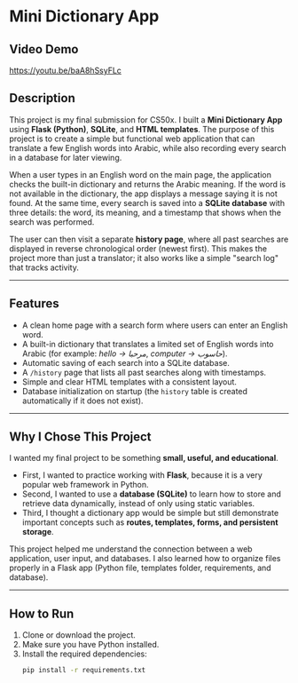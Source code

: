 # Mini Dictionary App

## Video Demo
https://youtu.be/baA8hSsyFLc

## Description
This project is my final submission for CS50x. I built a **Mini Dictionary App** using **Flask (Python)**, **SQLite**, and **HTML templates**. The purpose of this project is to create a simple but functional web application that can translate a few English words into Arabic, while also recording every search in a database for later viewing.

When a user types in an English word on the main page, the application checks the built-in dictionary and returns the Arabic meaning. If the word is not available in the dictionary, the app displays a message saying it is not found. At the same time, every search is saved into a **SQLite database** with three details: the word, its meaning, and a timestamp that shows when the search was performed.

The user can then visit a separate **history page**, where all past searches are displayed in reverse chronological order (newest first). This makes the project more than just a translator; it also works like a simple "search log" that tracks activity.

---

## Features
- A clean home page with a search form where users can enter an English word.
- A built-in dictionary that translates a limited set of English words into Arabic (for example: *hello → مرحبا*, *computer → حاسوب*).
- Automatic saving of each search into a SQLite database.
- A `/history` page that lists all past searches along with timestamps.
- Simple and clear HTML templates with a consistent layout.
- Database initialization on startup (the `history` table is created automatically if it does not exist).

---

## Why I Chose This Project
I wanted my final project to be something **small, useful, and educational**.
- First, I wanted to practice working with **Flask**, because it is a very popular web framework in Python.
- Second, I wanted to use a **database (SQLite)** to learn how to store and retrieve data dynamically, instead of only using static variables.
- Third, I thought a dictionary app would be simple but still demonstrate important concepts such as **routes, templates, forms, and persistent storage**.

This project helped me understand the connection between a web application, user input, and databases. I also learned how to organize files properly in a Flask app (Python file, templates folder, requirements, and database).

---

## How to Run
1. Clone or download the project.
2. Make sure you have Python installed.
3. Install the required dependencies:
   ```bash
   pip install -r requirements.txt
